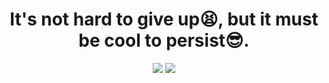 
<h1 align='center'>It's not hard to give up😫, but it must be cool to persist😎.</h1>
<p align='center'>
    <img src='https://github-readme-stats.vercel.app/api/top-langs/?username=SShnoodles&hide=HTML,Javascript&show_icons=true&icon_color=00BFFF&title_color=00BFFF'/>
    <img src='https://github-readme-stats.vercel.app/api?username=SShnoodles&line_height=27&show_icons=true&icon_color=00BFFF&title_color=00BFFF'/>
</a>

